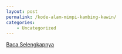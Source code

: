 ```yaml
---
layout: post
permalink: /kode-alam-mimpi-kambing-kawin/
categories:
    - Uncategorized
---
```


[Baca Selengkapnya](/10)